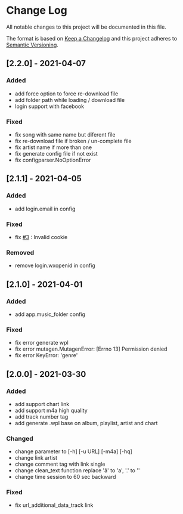 
# Change Log
All notable changes to this project will be documented in this file.
 
The format is based on [Keep a Changelog](http://keepachangelog.com/)
and this project adheres to [Semantic Versioning](http://semver.org/).

## [2.2.0] - 2021-04-07
 
### Added

- add force option to force re-download file
- add folder path while loading / download file
- login support with facebook
 
### Fixed 

- fix song with same name but diferent file
- fix re-download file if broken / un-complete file
- fix artist name if more than one
- fix generate config file if not exist
- fix configparser.NoOptionError

## [2.1.1] - 2021-04-05
 
### Added

- add login.email in config
 
### Fixed 

- fix [#3](https://github.com/jaris58/joox_dl/issues/3#issue-849974043) : Invalid cookie

### Removed

-  remove login.wxopenid in config

## [2.1.0] - 2021-04-01
 
### Added

- add app.music_folder config
 
### Fixed 

- fix error generate wpl
- fix error mutagen.MutagenError: [Errno 13] Permission denied
- fix error KeyError: 'genre'

## [2.0.0] - 2021-03-30
 
### Added

- add support chart link
- add support m4a high quality
- add track number tag
- add generate .wpl base on album, playlist, artist and chart
   
### Changed

- change parameter to [-h] [-u URL] [-m4a] [-hq]
- change link artist
- change comment tag with link single
- change clean_text function replace 'â' to 'a', '.' to ''
- change time session to 60 sec backward

 
### Fixed 

- fix url_additional_data_track link